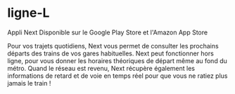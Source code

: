 # ligne-L

Appli Next
Disponible sur le Google Play Store et l'Amazon App Store

Pour vos trajets quotidiens, Next vous permet de consulter les prochains départs des trains de vos gares habituelles.
Next peut fonctionner hors ligne, pour vous donner les horaires théoriques de départ même au fond du métro.
Quand le réseau est revenu, Next récupère également les informations de retard et de voie en temps réel pour que vous ne ratiez plus jamais le train !
